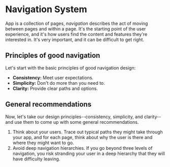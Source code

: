 # Navigation System

App is a collection of pages, _navigation_ describes the act of moving between pages and within a page. It's the starting point of the user experience, and it's how users find the content and features they're interested in. It's very important, and it can be difficult to get right.

## Principles of good navigation <a href="#navigationsystem-principlesofgoodnavigation" id="navigationsystem-principlesofgoodnavigation"></a>

Let's start with the basic principles of good navigation design:

* **Consistency:** Meet user expectations.
* **Simplicity:** Don't do more than you need to.
* **Clarity:** Provide clear paths and options.

## General recommendations <a href="#navigationsystem-generalrecommendations" id="navigationsystem-generalrecommendations"></a>

Now, let's take our design principles--consistency, simplicity, and clarity--and use them to come up with some general recommendations.

1. Think about your users. Trace out typical paths they might take through your app, and for each page, think about why the user is there and where they might want to go.
2. Avoid deep navigation hierarchies. If you go beyond three levels of navigation, you risk stranding your user in a deep hierarchy that they will have difficulty leaving.
